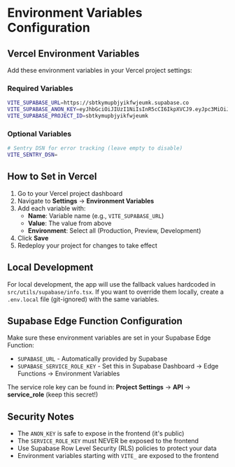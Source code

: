 # Environment Variables Configuration

## Vercel Environment Variables

Add these environment variables in your Vercel project settings:

### Required Variables

```bash
VITE_SUPABASE_URL=https://sbtkymupbjyikfwjeumk.supabase.co
VITE_SUPABASE_ANON_KEY=eyJhbGciOiJIUzI1NiIsInR5cCI6IkpXVCJ9.eyJpc3MiOiJzdXBhYmFzZSIsInJlZiI6InNidGt5bXVwYmp5aWtmd2pldW1rIiwicm9sZSI6ImFub24iLCJpYXQiOjE3NTg5MDA0MTUsImV4cCI6MjA3NDQ3NjQxNX0.ONl5r0x89QJKQtP9jttBkvESpV6lDpc1ijydxtP7nzo
VITE_SUPABASE_PROJECT_ID=sbtkymupbjyikfwjeumk
```

### Optional Variables

```bash
# Sentry DSN for error tracking (leave empty to disable)
VITE_SENTRY_DSN=
```

## How to Set in Vercel

1. Go to your Vercel project dashboard
2. Navigate to **Settings** → **Environment Variables**
3. Add each variable with:
   - **Name**: Variable name (e.g., `VITE_SUPABASE_URL`)
   - **Value**: The value from above
   - **Environment**: Select all (Production, Preview, Development)
4. Click **Save**
5. Redeploy your project for changes to take effect

## Local Development

For local development, the app will use the fallback values hardcoded in `src/utils/supabase/info.tsx`. If you want to override them locally, create a `.env.local` file (git-ignored) with the same variables.

## Supabase Edge Function Configuration

Make sure these environment variables are set in your Supabase Edge Function:

- `SUPABASE_URL` - Automatically provided by Supabase
- `SUPABASE_SERVICE_ROLE_KEY` - Set this in Supabase Dashboard → Edge Functions → Environment Variables

The service role key can be found in:
**Project Settings** → **API** → **service_role** (keep this secret!)

## Security Notes

- The `ANON_KEY` is safe to expose in the frontend (it's public)
- The `SERVICE_ROLE_KEY` must NEVER be exposed to the frontend
- Use Supabase Row Level Security (RLS) policies to protect your data
- Environment variables starting with `VITE_` are exposed to the frontend

